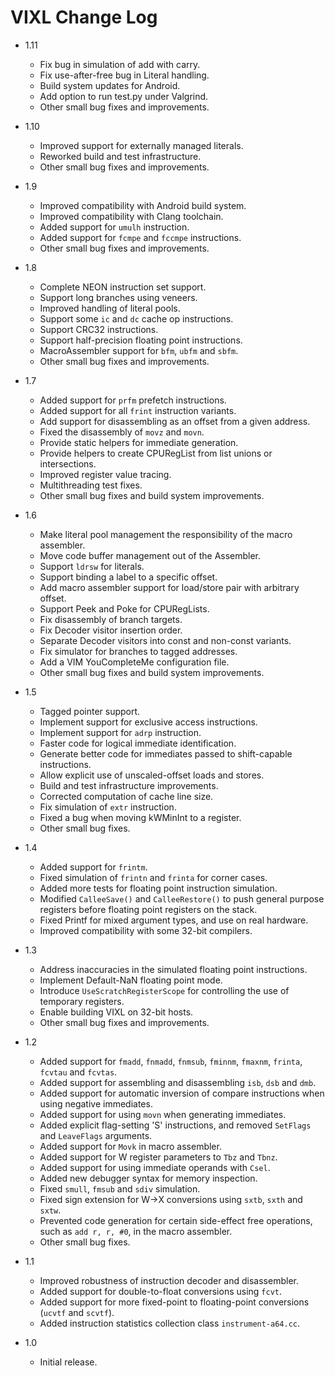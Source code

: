 VIXL Change Log
===============

* 1.11
    + Fix bug in simulation of add with carry.
    + Fix use-after-free bug in Literal handling.
    + Build system updates for Android.
    + Add option to run test.py under Valgrind.
    + Other small bug fixes and improvements.

* 1.10
    + Improved support for externally managed literals.
    + Reworked build and test infrastructure.
    + Other small bug fixes and improvements.

* 1.9
    + Improved compatibility with Android build system.
    + Improved compatibility with Clang toolchain.
    + Added support for `umulh` instruction.
    + Added support for `fcmpe` and `fccmpe` instructions.
    + Other small bug fixes and improvements.

* 1.8
    + Complete NEON instruction set support.
    + Support long branches using veneers.
    + Improved handling of literal pools.
    + Support some `ic` and `dc` cache op instructions.
    + Support CRC32 instructions.
    + Support half-precision floating point instructions.
    + MacroAssembler support for `bfm`, `ubfm` and `sbfm`.
    + Other small bug fixes and improvements.

* 1.7
    + Added support for `prfm` prefetch instructions.
    + Added support for all `frint` instruction variants.
    + Add support for disassembling as an offset from a given address.
    + Fixed the disassembly of `movz` and `movn`.
    + Provide static helpers for immediate generation.
    + Provide helpers to create CPURegList from list unions or intersections.
    + Improved register value tracing.
    + Multithreading test fixes.
    + Other small bug fixes and build system improvements.

* 1.6
    + Make literal pool management the responsibility of the macro assembler.
    + Move code buffer management out of the Assembler.
    + Support `ldrsw` for literals.
    + Support binding a label to a specific offset.
    + Add macro assembler support for load/store pair with arbitrary offset.
    + Support Peek and Poke for CPURegLists.
    + Fix disassembly of branch targets.
    + Fix Decoder visitor insertion order.
    + Separate Decoder visitors into const and non-const variants.
    + Fix simulator for branches to tagged addresses.
    + Add a VIM YouCompleteMe configuration file.
    + Other small bug fixes and build system improvements.

* 1.5
    + Tagged pointer support.
    + Implement support for exclusive access instructions.
    + Implement support for `adrp` instruction.
    + Faster code for logical immediate identification.
    + Generate better code for immediates passed to shift-capable instructions.
    + Allow explicit use of unscaled-offset loads and stores.
    + Build and test infrastructure improvements.
    + Corrected computation of cache line size.
    + Fix simulation of `extr` instruction.
    + Fixed a bug when moving kWMinInt to a register.
    + Other small bug fixes.

* 1.4
    + Added support for `frintm`.
    + Fixed simulation of `frintn` and `frinta` for corner cases.
    + Added more tests for floating point instruction simulation.
    + Modified `CalleeSave()` and `CalleeRestore()` to push general purpose
      registers before floating point registers on the stack.
    + Fixed Printf for mixed argument types, and use on real hardware.
    + Improved compatibility with some 32-bit compilers.

* 1.3
    + Address inaccuracies in the simulated floating point instructions.
    + Implement Default-NaN floating point mode.
    + Introduce `UseScratchRegisterScope` for controlling the use of temporary
      registers.
    + Enable building VIXL on 32-bit hosts.
    + Other small bug fixes and improvements.

* 1.2
    + Added support for `fmadd`, `fnmadd`, `fnmsub`, `fminnm`, `fmaxnm`,
      `frinta`, `fcvtau` and `fcvtas`.
    + Added support for assembling and disassembling `isb`, `dsb` and `dmb`.
    + Added support for automatic inversion of compare instructions when using
      negative immediates.
    + Added support for using `movn` when generating immediates.
    + Added explicit flag-setting 'S' instructions, and removed
      `SetFlags` and `LeaveFlags` arguments.
    + Added support for `Movk` in macro assembler.
    + Added support for W register parameters to `Tbz` and `Tbnz`.
    + Added support for using immediate operands with `Csel`.
    + Added new debugger syntax for memory inspection.
    + Fixed `smull`, `fmsub` and `sdiv` simulation.
    + Fixed sign extension for W->X conversions using `sxtb`, `sxth` and `sxtw`.
    + Prevented code generation for certain side-effect free operations,
      such as `add r, r, #0`, in the macro assembler.
    + Other small bug fixes.

* 1.1
    + Improved robustness of instruction decoder and disassembler.
    + Added support for double-to-float conversions using `fcvt`.
    + Added support for more fixed-point to floating-point conversions (`ucvtf`
      and `scvtf`).
    + Added instruction statistics collection class `instrument-a64.cc`.

* 1.0
    + Initial release.
